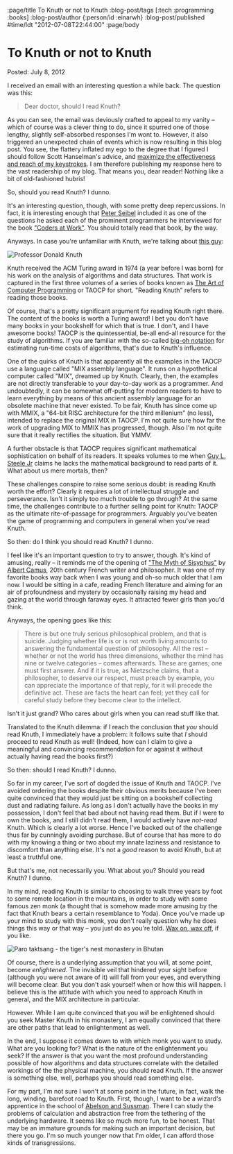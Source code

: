 :page/title To Knuth or not to Knuth
:blog-post/tags [:tech :programming :books]
:blog-post/author {:person/id :einarwh}
:blog-post/published #time/ldt "2012-07-08T22:44:00"
:page/body

# To Knuth or not to Knuth

Posted: July 8, 2012

I received an email with an interesting question a while back. The question was this:

> Dear doctor, should I read Knuth?

As you can see, the email was deviously crafted to appeal to my vanity – which of course was a clever thing to do, since it spurred one of those lengthy, slightly self-absorbed responses I'm wont to. However, it also triggered an unexpected chain of events which is now resulting in this blog post. You see, the flattery inflated my ego to the degree that I figured I should follow Scott Hanselman's advice, and [maximize the effectiveness and reach of my keystrokes](http://www.hanselman.com/blog/DoTheyDeserveTheGiftOfYourKeystrokes.aspx). I am therefore publishing my response here to the vast readership of my blog. That means you, dear reader! Nothing like a bit of old-fashioned hubris!

So, should you read Knuth? I dunno.

It's an interesting question, though, with some pretty deep repercussions. In fact, it is interesting enough that [Peter Seibel](http://gigamonkeys.wordpress.com/) included it as one of the questions he asked each of the prominent programmers he interviewed for the book ["Coders at Work"](http://www.codersatwork.com/). You should totally read that book, by the way.

Anyways. In case you're unfamiliar with Knuth, we're talking about [this guy](http://en.wikipedia.org/wiki/Donald_Knuth):

![Professor Donald Knuth](/images/knuth.gif)

Knuth received the ACM Turing award in 1974 (a year before I was born) for his work on the analysis of algorithms and data structures. That work is captured in the first three volumes of a series of books known as [The Art of Computer Programming](http://en.wikipedia.org/wiki/The_Art_of_Computer_Programming) or TAOCP for short. "Reading Knuth" refers to reading those books.

Of course, that's a pretty significant argument for reading Knuth right there. The content of the books is worth a Turing award! I bet you don't have many books in your bookshelf for which that is true. I don't, and I have awesome books! TAOCP is the quintessential, be-all end-all resource for the study of algorithms. If you are familiar with the so-called [big-oh notation](http://en.wikipedia.org/wiki/Big_O_notation) for estimating run-time costs of algorithms, that's due to Knuth's influence.

One of the quirks of Knuth is that apparently all the examples in the TAOCP use a language called "MIX assembly language". It runs on a hypothetical computer called "MIX", dreamed up by Knuth. Clearly, then, the examples are not directly transferable to your day-to-day work as a programmer. And undoubtedly, it can be somewhat off-putting for modern readers to have to learn everything by means of this ancient assembly language for an obsolete machine that never existed. To be fair, Knuth has since come up with MMIX, a "64-bit RISC architecture for the third millenium" (no less), intended to replace the original MIX in TAOCP. I'm not quite sure how far the work of upgrading MIX to MMIX has progressed, though. Also I'm not quite sure that it really rectifies the situation. But YMMV.

A further obstacle is that TAOCP requires significant mathematical sophistication on behalf of its readers. It speaks volumes to me when [Guy L. Steele Jr](http://en.wikipedia.org/wiki/Guy_L._Steele,_Jr.) claims he lacks the mathematical background to read parts of it. What about us mere mortals, then?

These challenges conspire to raise some serious doubt: is reading Knuth worth the effort? Clearly it requires a lot of intellectual struggle and perseverance. Isn't it simply too much trouble to go through? At the same time, the challenges contribute to a further selling point for Knuth: TAOCP as the ultimate rite-of-passage for programmers. Arguably you've beaten the game of programming and computers in general when you've read Knuth.

So then: do I think you should read Knuth? I dunno.

I feel like it's an important question to try to answer, though. It's kind of amusing, really – it reminds me of the opening of ["The Myth of Sisyphus"](http://en.wikipedia.org/wiki/The_Myth_of_Sisyphus) by [Albert Camus](http://en.wikipedia.org/wiki/Albert_Camus), 20th century French writer and philosopher. It was one of my favorite books way back when I was young and oh-so much older that I am now. I would be sitting in a cafe, reading French literature and aiming for an air of profoundness and mystery by occasionally raising my head and gazing at the world through faraway eyes. It attracted fewer girls than you'd think.

Anyways, the opening goes like this:

> There is but one truly serious philosophical problem, and that is suicide. Judging whether life is or is not worth living amounts to answering the fundamental question of philosophy. All the rest – whether or not the world has three dimensions, whether the mind has nine or twelve categories – comes afterwards. These are games; one must first answer. And if it is true, as Nietzsche claims, that a philosopher, to deserve our respect, must preach by example, you can appreciate the importance of that reply, for it will precede the definitive act. These are facts the heart can feel; yet they call for careful study before they become clear to the intellect.

Isn't it just grand? Who cares about girls when you can read stuff like that.

Translated to the Knuth dilemma: if I reach the conclusion that _you_ should read Knuth, I immediately have a problem: it follows suite that _I_ should proceed to read Knuth as well! (Indeed, how can I claim to give a meaningful and convincing recommendation for or against it without actually having read the books first?)

So then: should I read Knuth? I dunno.

So far in my career, I've sort of dogded the issue of Knuth and TAOCP. I've avoided ordering the books despite their obvious merits because I've been quite convinced that they would just be sitting on a bookshelf collecting dust and radiating failure. As long as I don't actually have the books in my possession, I don't feel that bad about not having read them. But if I were to own the books, and I still didn't read them, I would actively have _not-read_ Knuth. Which is clearly a lot worse. Hence I've backed out of the challenge thus far by cunningly avoiding purchase. But of course that has more to do with my knowing a thing or two about my innate laziness and resistance to discomfort than anything else. It's not a _good_ reason to avoid Knuth, but at least a truthful one.

But that's me, not necessarily you. What about you? Should you read Knuth? I dunno.

In my mind, reading Knuth is similar to choosing to walk three years by foot to some remote location in the mountains, in order to study with some famous zen monk (a thought that is somehow made more amusing by the fact that Knuth bears a certain resemblance to Yoda). Once you've made up your mind to study with this monk, you don't really question why he does things this way or that way – you just do as you're told. [Wax on, wax off](http://www.youtube.com/watch?v=3PycZtfns_U), if you like.

![Paro taktsang - the tiger's nest monastery in Bhutan](/images/tigers-nest-monastery.jpg)

Of course, there is a underlying assumption that you will, at some point, become _enlightened_. The invisible veil that hindered your sight before (although you were not aware of it) will fall from your eyes, and everything will become clear. But you don't ask yourself when or how this will happen. I believe this is the attitude with which you need to approach Knuth in general, and the MIX architecture in particular.

However. While I am quite convinced that you _will_ be enlightened should you seek Master Knuth in his monastery, I am equally convinced that there are other paths that lead to enlightenment as well.

In the end, I suppose it comes down to with which monk you want to study. What are you looking for? What is the nature of the enlightenment you seek? If the answer is that you want the most profound understanding possible of how algorithms and data structures correlate with the detailed workings of the the physical machine, you should read Knuth. If the answer is something else, well, perhaps you should read something else.

For my part, I'm not sure I won't at some point in the future, in fact, walk the long, winding, barefoot road to Knuth. First, though, I want to be a wizard's apprentice in the school of [Abelson and Sussman](http://mitpress.mit.edu/sicp/). There I can study the problems of calculation and abstraction free from the tethering of the underlying hardware. It seems like so much more fun, to be honest. That may be an immature grounds for making such an important decision, but there you go. I'm so much younger now that I'm older, I can afford those kinds of transgressions.
